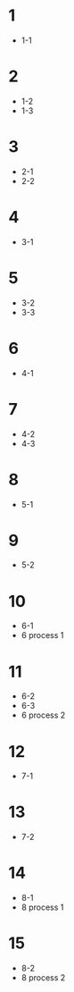# 1
- 1-1

# 2
- 1-2
- 1-3

# 3
- 2-1
- 2-2

# 4
- 3-1

# 5
- 3-2
- 3-3

# 6
- 4-1

# 7
- 4-2
- 4-3

# 8
- 5-1

# 9
- 5-2

# 10
- 6-1
- 6 process 1

# 11
- 6-2
- 6-3
- 6 process 2

# 12
- 7-1

# 13
- 7-2

# 14
- 8-1
- 8 process 1

# 15
- 8-2
- 8 process 2